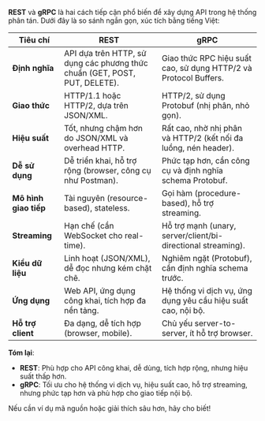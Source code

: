 **REST** và **gRPC** là hai cách tiếp cận phổ biến để xây dựng API trong hệ thống phân tán. Dưới đây là so sánh ngắn gọn, xúc tích bằng tiếng Việt:

| **Tiêu chí**           | **REST**                                      | **gRPC**                                     |
|------------------------|----------------------------------------------|---------------------------------------------|
| **Định nghĩa**         | API dựa trên HTTP, sử dụng các phương thức chuẩn (GET, POST, PUT, DELETE). | Giao thức RPC hiệu suất cao, sử dụng HTTP/2 và Protocol Buffers. |
| **Giao thức**          | HTTP/1.1 hoặc HTTP/2, dựa trên JSON/XML.     | HTTP/2, sử dụng Protobuf (nhị phân, nhỏ gọn). |
| **Hiệu suất**          | Tốt, nhưng chậm hơn do JSON/XML và overhead HTTP. | Rất cao, nhờ nhị phân và HTTP/2 (kết nối đa luồng, nén header). |
| **Dễ sử dụng**         | Dễ triển khai, hỗ trợ rộng (browser, công cụ như Postman). | Phức tạp hơn, cần công cụ và định nghĩa schema Protobuf. |
| **Mô hình giao tiếp**  | Tài nguyên (resource-based), stateless.      | Gọi hàm (procedure-based), hỗ trợ streaming. |
| **Streaming**          | Hạn chế (cần WebSocket cho real-time).       | Hỗ trợ mạnh (unary, server/client/bi-directional streaming). |
| **Kiểu dữ liệu**       | Linh hoạt (JSON/XML), dễ đọc nhưng kém chặt chẽ. | Nghiêm ngặt (Protobuf), cần định nghĩa schema trước. |
| **Ứng dụng**           | Web API, ứng dụng công khai, tích hợp đa nền tảng. | Hệ thống vi dịch vụ, ứng dụng yêu cầu hiệu suất cao, nội bộ. |
| **Hỗ trợ client**      | Đa dạng, dễ tích hợp (browser, mobile).      | Chủ yếu server-to-server, ít hỗ trợ browser. |

**Tóm lại**: 
- **REST**: Phù hợp cho API công khai, dễ dùng, tích hợp rộng, nhưng hiệu suất thấp hơn.
- **gRPC**: Tối ưu cho hệ thống vi dịch vụ, hiệu suất cao, hỗ trợ streaming, nhưng phức tạp hơn và phù hợp cho giao tiếp nội bộ.

Nếu cần ví dụ mã nguồn hoặc giải thích sâu hơn, hãy cho biết!